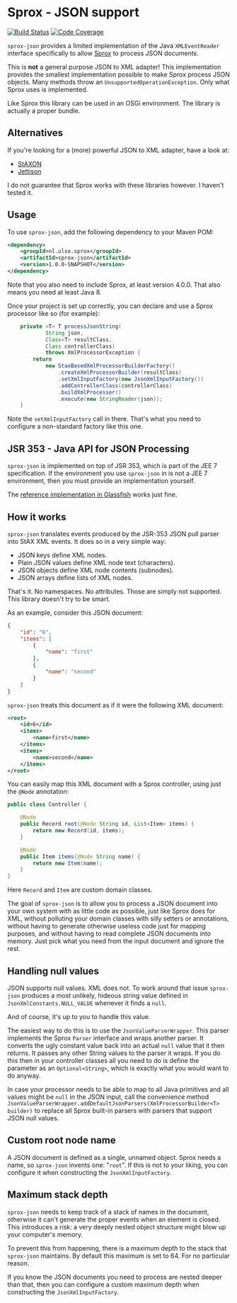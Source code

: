 # Sprox - JSON support

[![Build Status](https://travis-ci.org/voostindie/sprox-json.svg?branch=master)](https://travis-ci.org/voostindie/sprox-json)
[![Code Coverage](https://codecov.io/gh/voostindie/sprox-json/branch/master/graph/badge.svg)](https://codecov.io/gh/voostindie/sprox-json)

`sprox-json` provides a limited implementation of the Java `XMLEventReader` interface specifically to allow [Sprox](https://github.com/voostindie/sprox) to process JSON documents.

This is **not** a general purpose JSON to XML adapter! This implementation provides the smallest implementation possible to make Sprox process JSON objects. Many methods throw an `UnsupportedOperationException`. Only what Sprox uses is implemented.

Like Sprox this library can be used in an OSGi environment. The library is actually a proper bundle.

## Alternatives

If you're looking for a (more) powerful JSON to XML adapter, have a look at:

* [StAXON](https://github.com/beckchr/staxon)
* [Jettison](http://jettison.codehaus.org)

I do not guarantee that Sprox works with these libraries however. I haven't tested it.

## Usage

To use `sprox-json`, add the following dependency to your Maven POM:

```xml
<dependency>
    <groupId>nl.ulso.sprox</groupId>
    <artifactId>sprox-json</artifactId>
    <version>1.0.0-SNAPSHOT</version>
</dependency>
```

Note that you also need to include Sprox, at least version 4.0.0. That also means you need at least Java 8.

Once your project is set up correctly, you can declare and use a Sprox processor like so (for example):

```java
    private <T> T processJsonString(
            String json,
            Class<T> resultClass,
            Class controllerClass)
            throws XmlProcessorException {
        return
            new StaxBasedXmlProcessorBuilderFactory()
                .createXmlProcessorBuilder(resultClass)
                .setXmlInputFactory(new JsonXmlInputFactory())
                .addControllerClass(controllerClass)
                .buildXmlProcessor()
                .execute(new StringReader(json));
    }
```

Note the `setXmlInputFactory` call in there. That's what you need to configure a non-standard factory like this one.

## JSR 353 - Java API for JSON Processing

`sprox-json` is implemented on top of JSR 353, which is part of the JEE 7 specification. If the environment you use `sprox-json` in is not a JEE 7 environment, then you must provide an implementation yourself.

The [reference implementation in Glassfish](https://jsonp.java.net/download.html) works just fine.

## How it works

`sprox-json` translates events produced by the JSR-353 JSON pull parser into StAX XML events. It does so in a very simple way:

* JSON keys define XML nodes.
* Plain JSON values define XML node text (characters).
* JSON objects define XML node contents (subnodes).
* JSON arrays define lists of XML nodes.

That's it. No namespaces. No attributes. Those are simply not supported. This library doesn't try to be smart.

As an example, consider this JSON document:

```json
{
    "id": "6",
    "items": [
        {
            "name": "first"
        },
        {
            "name": "second"
        }
    ]
}
````

`sprox-json` treats this document as if it were the following XML document:

```xml
<root>
    <id>6</id>
    <items>
        <name>first</name>
    </items>
    <items>
        <name>second</name>
    </items>
</root>
```

You can easily map this XML document with a Sprox controller, using just the `@Node` annotation:

```java
public class Controller {

    @Node
    public Record root(@Node String id, List<Item> items) {
        return new Record(id, items);
    }

    @Node
    public Item items(@Node String name) {
        return new Item(name);
    }
}
```

Here `Record` and `Item` are custom domain classes.

The goal of `sprox-json` is to allow you to process a JSON document into your own system with as little code as possible, just like Sprox does for XML, without polluting your domain classes with silly setters or annotations, without having to generate otherwise useless code just for mapping purposes, and without having to read complete JSON documents into memory. Just pick what you need from the input document and ignore the rest.

## Handling null values

JSON supports null values. XML does not. To work around that issue `sprox-json` produces a most unlikely, hideous string value defined in `JsonXmlConstants.NULL_VALUE` whenever it finds a `null`.

And of course, it's up to you to handle this value.

The easiest way to do this is to use the `JsonValueParserWrapper`. This parser implements the Sprox `Parser` interface and wraps another parser. It converts the ugly constant value back into an actual `null` value that it then returns. It passes any other String values to the parser it wraps. If you do this then in your controller classes all you need to do is define the parameter as an `Optional<String>`, which is exactly what you would want to do anyway.

In case your processor needs to be able to map to all Java primitives and all values might be `null` in the JSON input, call the convenience method `JsonValueParserWrapper.addDefaultJsonParsers(XmlProcessorBuilder<T> builder)` to replace all Sprox built-in parsers with parsers that support JSON null values.

## Custom root node name

A JSON document is defined as a single, unnamed object. Sprox needs a name, so `sprox-json` invents one: "`root`". If this is not to your liking, you can configure it when constructing the `JsonXmlInputFactory`.

## Maximum stack depth

`sprox-json` needs to keep track of a stack of names in the document, otherwise it can't generate the proper events when an element is closed. This introduces a risk: a very deeply nested object structure might blow up your computer's memory.

To prevent this from happening, there is a maximum depth to the stack that `sprox-json` maintains. By default this maximum is set to 64. For no particular reason.

If you know the JSON documents you need to process are nested deeper than that, then you can configure a custom maximum depth when constructing the `JsonXmlInputFactory`.
